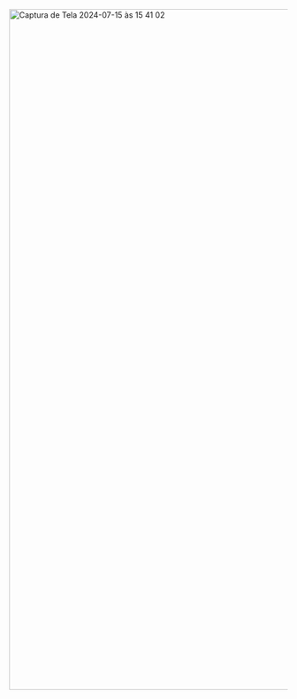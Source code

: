 <img width="1231" alt="Captura de Tela 2024-07-15 às 15 41 02" src="https://github.com/user-attachments/assets/dcbe6bee-d125-4e46-8dd7-299f8f5f9768">

